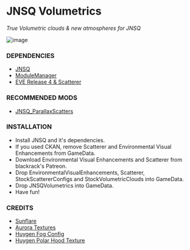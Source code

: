 # JNSQ Volumetrics
*True Volumetric clouds & new atmospheres for JNSQ*

![image](https://i.imgur.com/Pc5DssS.png)


### DEPENDENCIES

- [JNSQ](https://forum.kerbalspaceprogram.com/topic/184880-1121-jnsq-0100-23-sept-2021/)
- [ModuleManager](https://forum.kerbalspaceprogram.com/topic/50533-18x-112x-module-manager-423-july-03th-2023-fireworks-season/)
- [EVE Release 4 & Scatterer](https://www.patreon.com/blackrack)


### RECOMMENDED MODS

- [JNSQ_ParallaxScatters](https://github.com/coldrifting/JNSQ_ParallaxScatters/releases)


### INSTALLATION


- Install JNSQ and it's dependencies.
- If you used CKAN, remove Scatterer and Environmental Visual Enhancements from GameData.
- Download Environmental Visual Enhancements and Scatterer from blackrack's Patreon.
- Drop EnvironmentalVisualEnhancements, Scatterer, StockScattererConfigs and StockVolumetricClouds into GameData.
- Drop JNSQVolumetrics into GameData.
- Have fun!


### CREDITS



-  [Sunflare](https://forum.kerbalspaceprogram.com/topic/162775-131-poll-sunflares-of-maar-gpp-bundle-v12-jan-23-2018/)
-  [Aurora Textures](https://github.com/themaster402/AstronomersVisualPack)
-  [Huygen Fog Config](https://github.com/atmosphericbeats/atmosphericbeats_eveconfig_ksrss)
-  [Huygen Polar Hood Texture](https://www.patreon.com/ballisticfox/posts)
